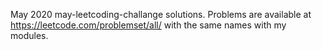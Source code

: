 May 2020 may-leetcoding-challange solutions. Problems are available at https://leetcode.com/problemset/all/ with the same names with my modules.